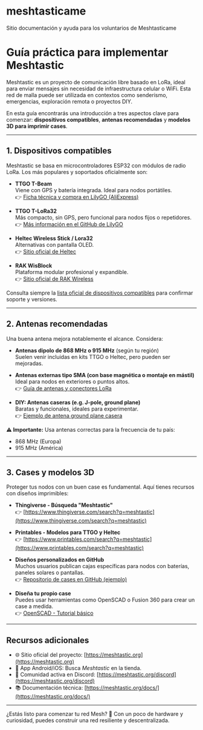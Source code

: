 # meshtasticame
Sitio documentación y ayuda para los voluntarios de Meshtasticame

# Guía práctica para implementar Meshtastic

Meshtastic es un proyecto de comunicación libre basado en LoRa, ideal para enviar mensajes sin necesidad de infraestructura celular o WiFi. Esta red de malla puede ser utilizada en contextos como senderismo, emergencias, exploración remota o proyectos DIY.

En esta guía encontrarás una introducción a tres aspectos clave para comenzar: **dispositivos compatibles**, **antenas recomendadas** y **modelos 3D para imprimir cases**.

---

## 1. Dispositivos compatibles

Meshtastic se basa en microcontroladores ESP32 con módulos de radio LoRa. Los más populares y soportados oficialmente son:

- **TTGO T-Beam**  
  Viene con GPS y batería integrada. Ideal para nodos portátiles.  
  👉 [Ficha técnica y compra en LilyGO (AliExpress)](https://www.aliexpress.com/item/4001108606602.html)

- **TTGO T-LoRa32**  
  Más compacto, sin GPS, pero funcional para nodos fijos o repetidores.  
  👉 [Más información en el GitHub de LilyGO](https://github.com/LilyGO/TTGO-T-LoRa32)

- **Heltec Wireless Stick / Lora32**  
  Alternativas con pantalla OLED.  
  👉 [Sitio oficial de Heltec](https://heltec.org/project/wireless-stick/)

- **RAK WisBlock**  
  Plataforma modular profesional y expandible.  
  👉 [Sitio oficial de RAK Wireless](https://docs.rakwireless.com/Product-Categories/WisBlock/)

Consulta siempre la [lista oficial de dispositivos compatibles](https://meshtastic.org/docs/hardware/devices/) para confirmar soporte y versiones.

---

## 2. Antenas recomendadas

Una buena antena mejora notablemente el alcance. Considera:

- **Antenas dipolo de 868 MHz o 915 MHz** (según tu región)  
  Suelen venir incluidas en kits TTGO o Heltec, pero pueden ser mejoradas.

- **Antenas externas tipo SMA (con base magnética o montaje en mástil)**  
  Ideal para nodos en exteriores o puntos altos.  
  👉 [Guía de antenas y conectores LoRa](https://www.thethingsnetwork.org/docs/lorawan/antennas/)

- **DIY: Antenas caseras (e.g. J-pole, ground plane)**  
  Baratas y funcionales, ideales para experimentar.  
  👉 [Ejemplo de antena ground plane casera](https://www.instructables.com/LoRa-Ground-Plane-Antenna-915-MHz/)

**⚠️ Importante:** Usa antenas correctas para la frecuencia de tu país:  
- 868 MHz (Europa)  
- 915 MHz (América)

---

## 3. Cases y modelos 3D

Proteger tus nodos con un buen case es fundamental. Aquí tienes recursos con diseños imprimibles:

- **Thingiverse - Búsqueda "Meshtastic"**  
  👉 [https://www.thingiverse.com/search?q=meshtastic](https://www.thingiverse.com/search?q=meshtastic)

- **Printables - Modelos para TTGO y Heltec**  
  👉 [https://www.printables.com/search?q=meshtastic](https://www.printables.com/search?q=meshtastic)

- **Diseños personalizados en GitHub**  
  Muchos usuarios publican cajas específicas para nodos con baterías, paneles solares o pantallas.  
  👉 [Repositorio de cases en GitHub (ejemplo)](https://github.com/Exploratorium/Meshtastic-Case)

- **Diseña tu propio case**  
  Puedes usar herramientas como OpenSCAD o Fusion 360 para crear un case a medida.  
  👉 [OpenSCAD - Tutorial básico](https://openscad.org/cheatsheet/)

---

## Recursos adicionales

- 🌐 Sitio oficial del proyecto: [https://meshtastic.org](https://meshtastic.org)
- 📱 App Android/iOS: Busca *Meshtastic* en la tienda.
- 🧠 Comunidad activa en Discord: [https://meshtastic.org/discord](https://meshtastic.org/discord)
- 📚 Documentación técnica: [https://meshtastic.org/docs/](https://meshtastic.org/docs/)

---

¿Estás listo para comenzar tu red Mesh? 🚀 Con un poco de hardware y curiosidad, puedes construir una red resiliente y descentralizada.


